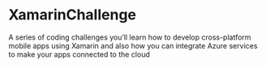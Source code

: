# XamarinChallenge
 A series of coding challenges you’ll learn how to develop cross-platform mobile apps using Xamarin and also how you can integrate Azure services to make your apps connected to the cloud
